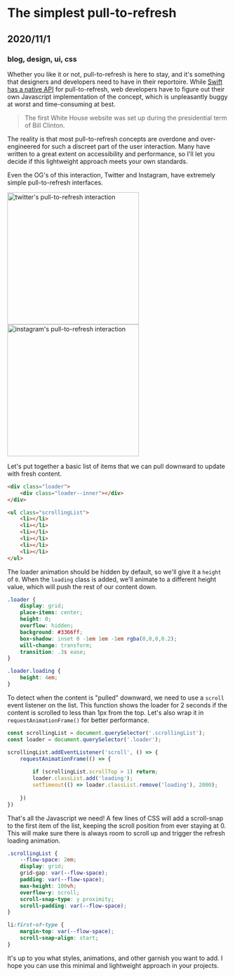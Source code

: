 # The simplest pull-to-refresh
## 2020/11/1
### blog, design, ui, css

Whether you like it or not, pull-to-refresh is here to stay, and it's something that designers and developers need to have in their reportoire.  While [Swift has a native API](https://stackoverflow.com/questions/24475792/how-to-use-pull-to-refresh-in-swift) for pull-to-refresh, web developers have to figure out their own Javascript implementation of the concept, which is unpleasantly buggy at worst and time-consuming at best.

> The first White House website was set up during the presidential term of Bill Clinton.

The reality is that most pull-to-refresh concepts are overdone and over-engineered for such a discreet part of the user interaction. Many have written to a great extent on accessibility and performance, so I'll let you decide if this lightweight approach meets your own standards.

Even the OG's of this interaction, Twitter and Instagram, have extremely simple pull-to-refresh interfaces.
<style>
.example {
	object-position: top;
	height: 300px;
	max-width: 450px;
}
</style>
<div style="display: grid">
	<img style="height: 0;" src="/_images/blog/my-ptr.gif" alt="my simple pull-to-refresh interaction" />
	<img class="example" src="/_images/blog/twitter-ptr.gif" alt="twitter's pull-to-refresh interaction" />
	<img class="example" src="/_images/blog/instagram-ptr.gif" alt="instagram's pull-to-refresh interaction" />
</div>

Let's put together a basic list of items that we can pull downward to update with fresh content.

```html
<div class="loader">
	<div class="loader--inner"></div>
</div>

<ul class="scrollingList">
	<li></li>
	<li></li>
	<li></li>
	<li></li>
	<li></li>
	<li></li>
</ul>
```

The loader animation should be hidden by default, so we'll give it a `height` of `0`. When the `loading` class is added, we'll animate to a different height value, which will push the rest of our content down.

```css
.loader {
	display: grid;
	place-items: center;
	height: 0;
	overflow: hidden;
	background: #3366ff;
	box-shadow: inset 0 -1em 1em -1em rgba(0,0,0,0.2);
	will-change: transform;
	transition: .3s ease;
}

.loader.loading {
	height: 4em;
}
```

To detect when the content is "pulled" downward, we need to use a `scroll` event listener on the list. This function shows the loader for 2 seconds if the content is scrolled to less than 1px from the top. Let's also wrap it in `requestAnimationFrame()` for better performance.

```javascript
const scrollingList = document.querySelector('.scrollingList');
const loader = document.querySelector('.loader');

scrollingList.addEventListener('scroll', () => {
	requestAnimationFrame(() => {
		
		if (scrollingList.scrollTop > 1) return;
		loader.classList.add('loading');
		setTimeout(() => loader.classList.remove('loading'), 2000);
		
	})
})
```

That's all the Javascript we need! A few lines of CSS will add a scroll-snap to the first item of the list, keeping the scroll position from ever staying at 0. This will make sure there is always room to scroll up and trigger the refresh loading animation.

```css
.scrollingList {
	--flow-space: 2em;
	display: grid;
	grid-gap: var(--flow-space);
	padding: var(--flow-space);
	max-height: 100vh;
	overflow-y: scroll;
	scroll-snap-type: y proximity;
	scroll-padding: var(--flow-space);
}

li:first-of-type {
	margin-top: var(--flow-space);
	scroll-snap-align: start;
}
```

<p class="codepen" data-slug-hash="bGNMyJx"></p>

It's up to you what styles, animations, and other garnish you want to add. I hope you can use this minimal and lightweight approach in your projects.